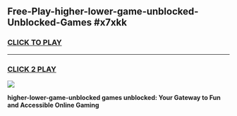
## Free-Play-higher-lower-game-unblocked-Unblocked-Games #x7xkk
<h3>
<a href="https://news.freeplayer.one?title=higher-lower-game-unblocked&ref=8M">CLICK TO PLAY</a></h3>
<hr>

<h3>
<a href="https://news.freeplayer.one?title=higher-lower-game-unblocked&ref=8M">CLICK 2 PLAY</a>
  
</h3>

<a href="https://news.freeplayer.one?title=higher-lower-game-unblocked&ref=8M"><img src="https://clearcache.store/games.png"></a>


**higher-lower-game-unblocked games unblocked: Your Gateway to Fun and Accessible Online Gaming**
